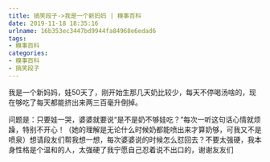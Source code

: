 ```yaml
---
title: 搞笑段子->我是一个新妈妈 | 糗事百科
date: 2019-11-18 18:35:16
urlname: 16b353ec3447bd9944fa84968e6edad6
tags: 
- 糗事百科
categories:
- 糗事百科
- 搞笑段子
---
```

我是一个新妈妈，娃50天了，刚开始生那几天奶比较少，每天不停喝汤啥的，现在够吃了每天都能挤出来两三百毫升倒掉。

问题是：只要娃一哭，婆婆就要说“是不是奶不够娃吃？”每次一听这句话心情就烦躁，特别不开心！（她的理解是无论什么时候奶都能喷出来才算奶够，可我又不是喷泉）想请段友们帮我想一想，每次婆婆说的时候怎么怼回去？不要太强硬，我本身性格是个温和的人，太强硬了我宁愿自己忍着说不出口的，谢谢友友们


